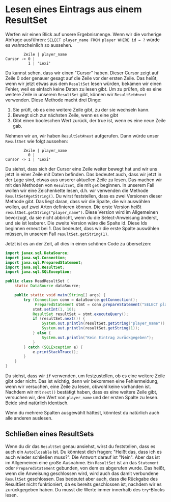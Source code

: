 # Lesen eines Eintrags aus einem ResultSet

Werfen wir einen Blick auf unsere Ergebnismenge.
Wenn wir die vorherige Abfrage ausführen: `SELECT player_name FROM player WHERE id = ?` würde es wahrscheinlich so aussehen.

```
        Zeile | player_name
Cursor -> 0 |
          1 | 'Lexi'
```

Du kannst sehen, dass wir einen "Cursor" haben.
Dieser Cursor zeigt auf Zeile 0 oder genauer gesagt auf die Zeile vor der ersten Zeile.
Das heißt, wenn wir jetzt etwas aus dem `ResultSet` lesen würden, bekämen wir einen Fehler, weil es einfach keine Daten zu lesen gibt.
Um zu prüfen, ob es eine weitere Zeile in unserem `ResultSet` gibt, können wir `ResultSet#next` verwenden.
Diese Methode macht drei Dinge:

1. Sie prüft, ob es eine weitere Zeile gibt, zu der sie wechseln kann.
2. Bewegt sich zur nächsten Zeile, wenn es eine gibt
3. Gibt einen booleschen Wert zurück, der true ist, wenn es eine neue Zeile gab.

Nehmen wir an, wir haben `ResultSet#next` aufgerufen. Dann würde unser `ResultSet` wie folgt aussehen:

```
        Zeile | player_name
          0 |
Cursor -> 1 | 'Lexi'
```

Du siehst, dass sich der Cursor eine Zeile weiter bewegt hat und wir uns jetzt in einer Zeile mit Daten befinden.
Das bedeutet auch, dass wir jetzt in der Lage sind, etwas aus unserer aktuellen Zeile zu lesen.
Das machen wir mit den Methoden von `ResultSet`, die mit `get` beginnen.
In unserem Fall wollen wir eine Zeichenkette lesen, d.h. wir verwenden die Methode `ResultSet#getString()`.
Du wirst feststellen, dass es zwei Versionen dieser Methode gibt.
Das liegt daran, dass wir die Spalte, die wir auswählen wollen, auf zwei Arten definieren können.
Die erste Version heißt `resultSet.getString("player_name")`.
Diese Version wird im Allgemeinen bevorzugt, da sie nicht abbricht, wenn du die Select-Anweisung änderst, und sie ist lesbarer.
Die zweite Version wäre die Spalte id.
Diese Ids beginnen erneut bei 1.
Das bedeutet, dass wir die erste Spalte auswählen müssen, in unserem Fall `resultSet.getString(1)`.

Jetzt ist es an der Zeit, all dies in einen schönen Code zu übersetzen:

```java
import javax.sql.DataSource;
import java.sql.Connection;
import java.sql.PreparedStatement;
import java.sql.ResultSet;
import java.sql.SQLException;

public class ReadResultSet {
    static DataSource dataSource;

    public static void main(String[] args) {
        try (Connection conn = dataSource.getConnection();
             PreparedStatement stmt = conn.prepareStatement("SELECT player_name, id FROM player WHERE id = ?")) {
            stmt.setInt(1, 10);
            ResultSet resultSet = stmt.executeQuery();
            if (resultSet.next()) {
                System.out.println(resultSet.getString("player_name"));
                System.out.println(resultSet.getString(1));
            } else {
                System.out.println("Kein Eintrag zurückgegeben");
            }
        } catch (SQLException e) {
            e.printStackTrace();
        }
    }
}
```

Du siehst, dass wir `if` verwenden, um festzustellen, ob es eine weitere Zeile gibt oder nicht.
Das ist wichtig, denn wir bekommen eine Fehlermeldung, wenn wir versuchen, eine Zeile zu lesen, obwohl keine vorhanden ist.
Nachdem wir mit `next()` bestätigt haben, dass es eine weitere Zeile gibt, versuchen wir, den Wert von `player_name` und der ersten Spalte zu lesen.
Beide sind natürlich identisch.

Wenn du mehrere Spalten ausgewählt hättest, könntest du natürlich auch alle anderen auslesen.

## Schließen eines ResultSets

Wenn du dir das `ResultSet` genau ansiehst, wirst du feststellen, dass es auch ein `AutoClosable` ist.
Du könntest dich fragen: "Heißt das, dass ich es auch wieder schließen muss?".
Die Antwort darauf ist "Nein".
Aber das ist im Allgemeinen eine große Ausnahme.
Ein `ResultSet` ist an das `Statement` oder `PreparedStatement` gebunden, von dem es abgerufen wurde.
Das heißt, wenn die Anweisung geschlossen wird, wird auch das damit verbundene `ResultSet` geschlossen.
Das bedeutet aber auch, dass die Rückgabe des ResultSet nicht funktioniert, da es bereits geschlossen ist, nachdem wir es zurückgegeben haben.
Du musst die Werte immer innerhalb des `try`-Blocks lesen.
